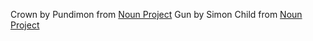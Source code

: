 Crown by Pundimon from <a href="https://thenounproject.com/browse/icons/term/crown/" target="_blank" title="Crown Icons">Noun Project</a>
Gun by Simon Child from <a href="https://thenounproject.com/browse/icons/term/gun/" target="_blank" title="Gun Icons">Noun Project</a>